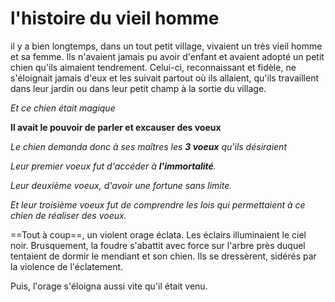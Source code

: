
#  l'histoire du vieil homme


il  y a bien longtemps, dans un tout petit village, vivaient un très vieil homme et sa femme. Ils n'avaient jamais pu avoir d'enfant et avaient adopté un petit chien qu'ils aimaient tendrement. Celui-ci, reconnaissant et fidèle, ne s'éloignait jamais d'eux et les suivait partout où ils allaient, qu'ils travaillent dans leur jardin ou dans leur petit champ à la sortie du village.

_Et ce chien était magique_

**Il avait le pouvoir de parler et excauser des voeux**

_Le chien demanda donc à ses maîtres les **3 voeux** qu'ils désiraient_

*Leur premier voeux fut d'accéder à __l'immortalité__.*

*Leur deuxième voeux, d'avoir une fortune sans limite.*

*Et leur troisième voeux fut de comprendre les lois qui permettaient à ce chien de réaliser des voeux.*

==Tout à coup==, un violent orage éclata. Les éclairs illuminaient le ciel noir. Brusquement, la foudre s'abattit avec force sur l'arbre près duquel tentaient de dormir le mendiant et son chien. Ils se dressèrent, sidérés par la violence de l'éclatement.

Puis, l'orage s'éloigna aussi vite qu'il était venu.

